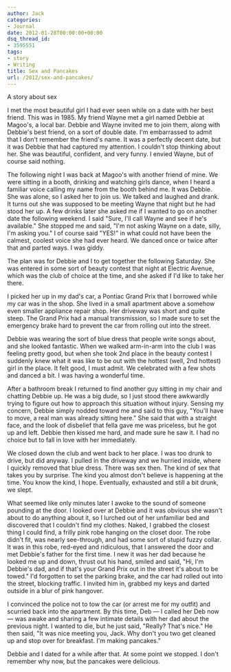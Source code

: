 ```yaml
---
author: Jack
categories:
- Journal
date: 2012-01-28T00:00:00+00:00
dsq_thread_id:
- 3595551
tags:
- story
- Writing
title: Sex and Pancakes
url: /2012/sex-and-pancakes/
---
```


<span>A story about sex</span>

I met the most beautiful girl I had ever seen while on a date with her best friend. This was in 1985. My friend Wayne met a girl named Debbie at Magoo's, a local bar. Debbie and Wayne invited me to join them, along with Debbie's best friend, on a sort of double date. I'm embarrassed to admit that I don't remember the friend's name. It was a perfectly decent date, but it was Debbie that had captured my attention. I couldn't stop thinking about her. She was beautiful, confident, and very funny. I envied Wayne, but of course said nothing.

The following night I was back at Magoo's with another friend of mine. We were sitting in a booth, drinking and watching girls dance, when I heard a familiar voice calling my name from the booth behind me. It was Debbie. She was alone, so I asked her to join us. We talked and laughed and drank. It turns out she was supposed to be meeting Wayne that night but he had stood her up. A few drinks later she asked me if I wanted to go on another date the following weekend. I said "Sure, I'll call Wayne and see if he's available." She stopped me and said, "I'm not asking Wayne on a date, silly, I'm asking you." I of course said "YES!" in what could not have been the calmest, coolest voice she had ever heard. We danced once or twice after that and parted ways. I was giddy.

The plan was for Debbie and I to get together the following Saturday. She was entered in some sort of beauty contest that night at Electric Avenue, which was the club of choice at the time, and she asked if I'd like to take her there.

I picked her up in my dad's car, a Pontiac Grand Prix that I borrowed while my car was in the shop. She lived in a small apartment above a somehow even smaller appliance repair shop. Her driveway was short and quite steep. The Grand Prix had a manual transmission, so I made sure to set the emergency brake hard to prevent the car from rolling out into the street.

Debbie was wearing the sort of blue dress that people write songs about, and she looked fantastic. When we walked arm-in-arm into the club I was feeling pretty good, but when she took 2nd place in the beauty contest I suddenly knew what it was like to be out with the hottest (well, 2nd hottest) girl in the place. It felt good, I must admit. We celebrated with a few shots and danced a bit. I was having a wonderful time.

After a bathroom break I returned to find another guy sitting in my chair and chatting Debbie up. He was a big dude, so I just stood there awkwardly trying to figure out how to approach this situation without injury. Sensing my concern, Debbie simply nodded toward me and said to this guy, "You'll have to move, a real man was already sitting here." She said that with a straight face, and the look of disbelief that fella gave me was priceless, but he got up and left. Debbie then kissed me hard, and made sure he saw it. I had no choice but to fall in love with her immediately.

We closed down the club and went back to her place. I was too drunk to drive, but did anyway. I pulled in the driveway and we hurried inside, where I quickly removed that blue dress. There was sex then. The kind of sex that takes you by surprise. The kind you almost don't believe is happening at the time. You know the kind, I hope. Eventually, exhausted and still a bit drunk, we slept.

What seemed like only minutes later I awoke to the sound of someone pounding at the door. I looked over at Debbie and it was obvious she wasn't about to do anything about it, so I lurched out of her unfamiliar bed and discovered that I couldn't find my clothes. Naked, I grabbed the closest thing I could find, a frilly pink robe hanging on the closet door. The robe didn't fit, was nearly see-through, and had some sort of stupid fuzzy collar. It was in this robe, red-eyed and ridiculous, that I answered the door and met Debbie's father for the first time. I new it was her dad because he looked me up and down, thrust out his hand, smiled and said, "Hi, I'm Debbie's dad, and if that's your Grand Prix out in the street it's about to be towed." I'd forgotten to set the parking brake, and the car had rolled out into the street, blocking traffic. I invited him in, grabbed my keys and darted outside in a blur of pink hangover.

I convinced the police not to tow the car (or arrest me for my outfit) and scurried back into the apartment. By this time, Deb &#8212; I called her Deb now &#8212; was awake and sharing a few intimate details with her dad about the previous night. I wanted to die, but he just said, "Really? That's nice." He then said, "It was nice meeting you, Jack. Why don't you two get cleaned up and stop over for breakfast. I'm making pancakes."

Debbie and I dated for a while after that. At some point we stopped. I don't remember why now, but the pancakes were delicious.